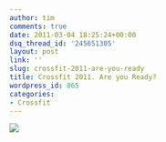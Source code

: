 ```yaml
---
author: tim
comments: true
date: 2011-03-04 18:25:24+00:00
dsq_thread_id: '245651305'
layout: post
link: ''
slug: crossfit-2011-are-you-ready
title: Crossfit 2011. Are you Ready?
wordpress_id: 865
categories:
- Crossfit
---
```


[![](http://img.youtube.com/vi/xqbw6hZW91k/0.jpg)](http://www.youtube.com/watch?v=xqbw6hZW91k)